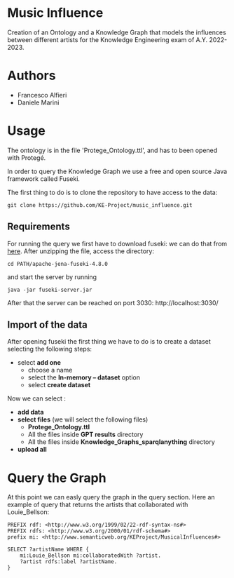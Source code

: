 # Music Influence
Creation of an Ontology and a Knowledge Graph that models the influences between different artists for the Knowledge Engineering exam of A.Y. 2022-2023.

# Authors
* Francesco Alfieri
* Daniele Marini

# Usage 
The ontology is in the file 'Protege_Ontology.ttl', and has to been opened with Protegé.

In order to query the Knowledge Graph we use a free and open source Java framework called Fuseki. 

The first thing to do is to clone the repository to have access to the data:

```shell
git clone https://github.com/KE-Project/music_influence.git
```

## Requirements

For running the query we first have to download fuseki: we can do that from [here](https://dlcdn.apache.org/jena/binaries/apache-jena-fuseki-4.8.0.zip).
After unzipping the file, access the directory:

```shell
cd PATH/apache-jena-fuseki-4.8.0
```

and start the server by running

```shell
java -jar fuseki-server.jar
```

After that the server can be reached on port 3030:  http://localhost:3030/

## Import of the data

After opening fuseki the first thing we have to do is to create a dataset selecting the following steps:
* select **add one**
    * choose a name
    * select the **In-memory – dataset** option
    * select **create dataset**


Now we can select :
* **add data**
* **select files** (we will select the following files)
    * **Protege_Ontology.ttl**
    * All the files inside **GPT results** directory 
    * All the files inside **Knowledge_Graphs_sparqlanything** directory
* **upload all**

# Query the Graph

At this point we can easly query the graph in the query section.
Here an example of query that returns the artists that collaborated with Louie_Bellson:


```shell
PREFIX rdf: <http://www.w3.org/1999/02/22-rdf-syntax-ns#>
PREFIX rdfs: <http://www.w3.org/2000/01/rdf-schema#>
prefix mi: <http://www.semanticweb.org/KEProject/MusicalInfluences#>

SELECT ?artistName WHERE {  
	mi:Louie_Bellson mi:collaboratedWith ?artist.
    ?artist rdfs:label ?artistName.
}
```


